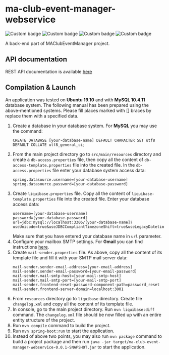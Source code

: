 # ma-club-event-manager-webservice

![Custom badge](https://img.shields.io/static/v1.svg?label=Java&message=11&color=cadetblue)
![Custom badge](https://img.shields.io/static/v1.svg?label=Spring+Boot&message=2.4.0&color=apple)
![Custom badge](https://img.shields.io/static/v1.svg?label=Hibernate&message=5.4.23&color=5E6D74)
![Custom badge](https://img.shields.io/static/v1.svg?label=Liquibase&message=3.10.3&color=E4360F)

A back-end part of MAClubEventManager project.

## API documentation
REST API documentation is available [here](api-doc.md)

## Compilation & Launch
An application was tested on **Ubuntu 19.10** and with **MySQL 10.4.11** database system. The following manual has been prepared using the above-mentioned systems. Please fill places marked with [] braces by replace them with a specified data.

1. Create a database in your database system. For **MySQL** you may use the command:
    ```
    CREATE DATABASE [your-database-name] DEFAULT CHARACTER SET utf8 DEFAULT COLLATE utf8_general_ci;
    ```    
2. From the main project directory go to `src/main/resources` directory and create a `db-access.properties` file, then copy all the content of `db-access-template.properties` file into the created file. In the `db-access.properties` file enter your database system access data:
    ```
    spring.datasource.username=[your-database-username]
    spring.datasource.password=[your-database-password]
    ```
3. Create `liquibase.properties` file. Copy all the content of `liquibase-template.properties` file into the created file. Enter your database access data:
    ```
    username=[your-database-username]
    password=[your-database-password]
    url=jdbc:mysql://localhost:3306/[your-database-name]?useUnicode=true&useJDBCCompliantTimezoneShift=true&useLegacyDatetimeCode=false&serverTimezone=UTC
    ```
   Make sure that you have entered your database name in `url` parameter.
4. Configure your mailbox SMTP settings. For **Gmail** you can find instructions <a href="https://www.androidauthority.com/gmail-smtp-settings-801100/">here</a>.
5. Create `mail-sender.properties` file. As above, copy all the content of its template file and fill it with your SMTP mail server data:
    ```
    mail-sender.sender-email-address=[your-email-address]
    mail-sender.sender-email-password=[your-email-password]
    mail-sender.mail-smtp-host=[your-mail-smtp-host]
    mail-sender.mail-smtp-port=[your-mail-smtp-port]
    mail-sender.frontend-reset-password-component-path=password_reset
    mail-sender.frontend-server-domain=localhost:3001
    ```
6. From `resources` directory go to `liquibase` directory. Create file `changelog.xml` and copy all the content of its template file.
7. In console, go to the main project directory. Run `mvn liquibase:diff` command. The `changelog.xml` file should be now filled up with an entire entity structure of the project.
8. Run `mvn compile` command to build the project.
9. Run `mvn spring-boot:run` to start the application.
10. Instead of above two points, you may also run `mvn package` command to build a project package and then run `java -jar target/ma-club-event-manager-webservice-0.0.1-SNAPSHOT.jar` to start the application.
